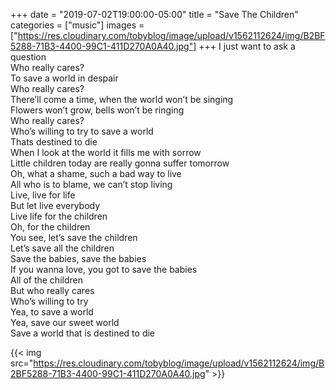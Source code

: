 +++
date = "2019-07-02T19:00:00-05:00"
title = "Save The Children"
categories = ["music"]
images = ["https://res.cloudinary.com/tobyblog/image/upload/v1562112624/img/B2BF5288-71B3-4400-99C1-411D270A0A40.jpg"]
+++
I just want to ask a question<br> Who really cares?<br> To save a world in despair<br> Who really cares?<br> There’ll come a time, when the world won’t be singing<br> Flowers won’t grow, bells won’t be ringing<br> Who really cares?<br> Who’s willing to try to save a world<br> Thats destined to die<br> When I look at the world it fills me with sorrow<br> Little children today are really gonna suffer tomorrow<br> Oh, what a shame, such a bad way to live<br> All who is to blame, we can’t stop living<br> Live, live for life<br> But let live everybody<br> Live life for the children<br> Oh, for the children<br> You see, let’s save the children<br> Let’s save all the children<br> Save the babies, save the babies<br> If you wanna love, you got to save the babies<br> All of the children<br> But who really cares<br> Who’s willing to try<br> Yea, to save a world<br> Yea, save our sweet world<br> Save a world that is destined to die

{{< img src="https://res.cloudinary.com/tobyblog/image/upload/v1562112624/img/B2BF5288-71B3-4400-99C1-411D270A0A40.jpg" >}}
